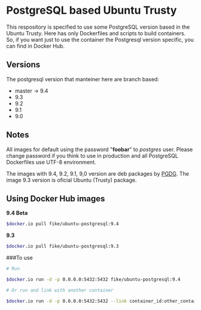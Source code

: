 # PostgreSQL based Ubuntu Trusty

This respository is specified to use some PostgreSQL version based in the 
Ubuntu Trusty. Here has only Dockerfiles and scripts to build containers. 
So, if you want just to use the container the Postgresql version 
specific, you can find in Docker Hub. 


## Versions

The postgresql version that manteiner here are branch based:

- master -> 9.4
- 9.3
- 9.2
- 9.1 
- 9.0

## Notes

All images for default using the password "**foobar**" to *postgres* user. 
Please change password if you think to use in production and all PostgreSQL 
Dockerfiles use UTF-8 environment.

The images with 9.4, 9.2, 9.1, 9,0 version are deb packages by [PGDG](https://wiki.postgresql.org/wiki/Apt). 
The image 9.3 version is oficial Ubuntu (Trusty) package. 

## Using Docker Hub images

**9.4 Beta**

```bash
$docker.io pull fike/ubuntu-postgresql:9.4
```

**9.3**

```bash
$docker.io pull fike/ubuntu-postgresql:9.3
```

###To use

```bash
# Run 

$docker.io run -d -p 0.0.0.0:5432:5432 fike/ubuntu-postgresql:9.4

# Or run and link with another container

$docker.io run -d -p 0.0.0.0:5432:5432 --link container_id:other_container

```

